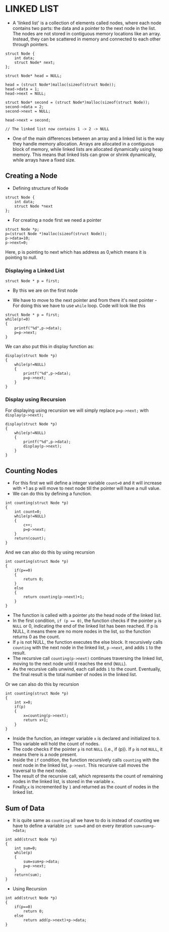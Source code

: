 # LINKED LIST #

- A 'linked list' is a collection of elements called nodes, where each node contains two parts: the data and a pointer to the next node in the list. The nodes are not stored in contiguous memory locations like an array. Instead, they can be scattered in memory and connected to each other through pointers.
```
struct Node {
    int data;
    struct Node* next;
};

struct Node* head = NULL;

head = (struct Node*)malloc(sizeof(struct Node));
head->data = 1;
head->next = NULL;

struct Node* second = (struct Node*)malloc(sizeof(struct Node));
second->data = 2;
second->next = NULL;

head->next = second;

// The linked list now contains 1 -> 2 -> NULL
```
- One of the main differences between an array and a linked list is the way they handle memory allocation. Arrays are allocated in a contiguous block of memory, while linked lists are allocated dynamically using heap memory. This means that linked lists can grow or shrink dynamically, while arrays have a fixed size.

## Creating a Node ##

- Defining structure of Node
```
struct Node {
    int data;
    struct Node *next
};
```
- For creating a node first we need a pointer
```
struct Node *p;
p=(struct Node *)malloc(sizeof(struct Node));
p->data=10;
p->next=0;
```
Here, p is pointing to next which has address as 0,which means it is pointing to null.

### Displaying a Linked List ###

 `struct Node * p = first;`
 - By this we are on the first node 
 
 - We have to move to the next pointer and from there it's next pointer
        - For doing this we have to use `while` loop.
Code will look like this
```
struct Node * p = first;
while(p!=0) 
{
    printf("%d",p->data);
    p=p->next;
}
```
We can also put this in display function as:
```
display(struct Node *p)
{
    while(p!=NULL)
    {
        printf("%d",p->data);
        p=p->next;
    }
}
```
### Display using Recursion ###
For displaying using recursion we will simply replace `p=p->next;`
with `display(p->next);` 
```
display(struct Node *p)
{
    while(p!=NULL)
    {
        printf("%d",p->data);
        display(p->next);
    }
}
```
## Counting Nodes ##
- For this first we will define a integer variable `count=0` and it will increase with +1 as p will move to next node till the pointer will have a null value.
- We can do this by defining a function.
```
int counting(struct Node *p)
{
    int count=0;
    while(p!=NULL)
    {
        c++;
        p=p->next;
    }
    return(count);
}
```
And we can also do this by using recursion
```
int counting(struct Node *p)
{
    if(p==0)
    {
        return 0;
    }
    else
    {
        return counting(p->next)+1;
    }
}
```
- The function is called with a pointer `p`to the head node of the linked list.
- In the first condition, `if (p == 0)`, the function checks if the pointer `p` is `NULL` or 0, indicating the end of the linked list has been reached. If p is NULL, it means there are no more nodes in the list, so the function returns 0 as the count.
- If `p` is not NULL, the function executes the else block. It recursively calls `counting` with the next node in the linked list, `p->next`, and adds `1` to the result.
- The recursive call `counting(p->next)` continues traversing the linked list, moving to the next node until it reaches the end (`NULL`).
- As the recursive calls unwind, each call adds `1` to the count. Eventually, the final result is the total number of nodes in the linked list.

Or we can also do this by recursion
```
int counting(struct Node *p)
{
    int x=0;
    if(p)
    {
        x=counting(p->next);
        return x+1;
    }
}
```
- Inside the function, an integer variable `x` is declared and initialized to `0`. This variable will hold the count of nodes.
- The code checks if the pointer `p` is not `NULL` (i.e., if (p)). If `p` is not `NULL`, it means there is a node present.
- Inside the `if` condition, the function recursively calls `counting` with the next node in the linked list, `p->next`. This recursive call moves the traversal to the next node.
- The result of the recursive call, which represents the count of remaining nodes in the linked list, is stored in the variable `x`.
- Finally,`x` is incremented by `1` and returned as the count of nodes in the linked list.

## Sum of Data ##
- It is quite same as `counting` all we have to do is instead of counting we have to define a variable `int sum=0` and on every iteration `sum=sum+p->data;`
```
int add(struct Node *p)
{
    int sum=0;
    while(p)
    {
        sum=sum+p->data;
        p=p->next;
    }
    return(sum);
}
```
- Using Recursion
```
int add(struct Node *p)
{
    if(p==0)
        return 0;
    else
        return add(p->next)+p->data;
}
```